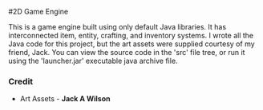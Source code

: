 #2D Game Engine

This is a game engine built using only default Java libraries. It has interconnected item, entity, crafting, and inventory
systems. I wrote all the Java code for this project, but the art assets were supplied courtesy of my friend, Jack. You can
view the source code in the 'src' file tree, or run it using the 'launcher.jar' executable java archive file.

### Credit
* Art Assets - **Jack A Wilson**
